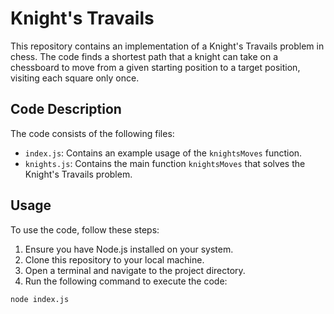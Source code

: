 # Knight's Travails

This repository contains an implementation of a Knight's Travails problem in chess. The code finds a shortest path that a knight can take on a chessboard to move from a given starting position to a target position, visiting each square only once.

## Code Description

The code consists of the following files:

- `index.js`: Contains an example usage of the `knightsMoves` function.
- `knights.js`: Contains the main function `knightsMoves` that solves the Knight's Travails problem.

## Usage

To use the code, follow these steps:

1. Ensure you have Node.js installed on your system.
2. Clone this repository to your local machine.
3. Open a terminal and navigate to the project directory.
4. Run the following command to execute the code:

```bash
node index.js
